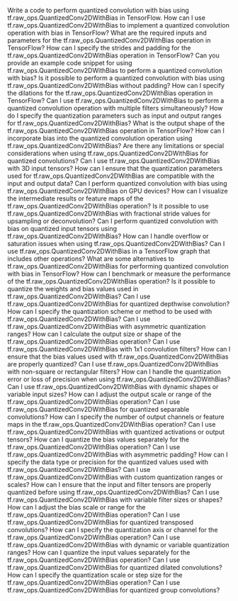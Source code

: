 Write a code to perform quantized convolution with bias using tf.raw_ops.QuantizedConv2DWithBias in TensorFlow.
How can I use tf.raw_ops.QuantizedConv2DWithBias to implement a quantized convolution operation with bias in TensorFlow?
What are the required inputs and parameters for the tf.raw_ops.QuantizedConv2DWithBias operation in TensorFlow?
How can I specify the strides and padding for the tf.raw_ops.QuantizedConv2DWithBias operation in TensorFlow?
Can you provide an example code snippet for using tf.raw_ops.QuantizedConv2DWithBias to perform a quantized convolution with bias?
Is it possible to perform a quantized convolution with bias using tf.raw_ops.QuantizedConv2DWithBias without padding?
How can I specify the dilations for the tf.raw_ops.QuantizedConv2DWithBias operation in TensorFlow?
Can I use tf.raw_ops.QuantizedConv2DWithBias to perform a quantized convolution operation with multiple filters simultaneously?
How do I specify the quantization parameters such as input and output ranges for tf.raw_ops.QuantizedConv2DWithBias?
What is the output shape of the tf.raw_ops.QuantizedConv2DWithBias operation in TensorFlow?
How can I incorporate bias into the quantized convolution operation using tf.raw_ops.QuantizedConv2DWithBias?
Are there any limitations or special considerations when using tf.raw_ops.QuantizedConv2DWithBias for quantized convolutions?
Can I use tf.raw_ops.QuantizedConv2DWithBias with 3D input tensors?
How can I ensure that the quantization parameters used for tf.raw_ops.QuantizedConv2DWithBias are compatible with the input and output data?
Can I perform quantized convolution with bias using tf.raw_ops.QuantizedConv2DWithBias on GPU devices?
How can I visualize the intermediate results or feature maps of the tf.raw_ops.QuantizedConv2DWithBias operation?
Is it possible to use tf.raw_ops.QuantizedConv2DWithBias with fractional stride values for upsampling or deconvolution?
Can I perform quantized convolution with bias on quantized input tensors using tf.raw_ops.QuantizedConv2DWithBias?
How can I handle overflow or saturation issues when using tf.raw_ops.QuantizedConv2DWithBias?
Can I use tf.raw_ops.QuantizedConv2DWithBias in a TensorFlow graph that includes other operations?
What are some alternatives to tf.raw_ops.QuantizedConv2DWithBias for performing quantized convolution with bias in TensorFlow?
How can I benchmark or measure the performance of the tf.raw_ops.QuantizedConv2DWithBias operation?
Is it possible to quantize the weights and bias values used in tf.raw_ops.QuantizedConv2DWithBias?
Can I use tf.raw_ops.QuantizedConv2DWithBias for quantized depthwise convolution?
How can I specify the quantization scheme or method to be used with tf.raw_ops.QuantizedConv2DWithBias?
Can I use tf.raw_ops.QuantizedConv2DWithBias with asymmetric quantization ranges?
How can I calculate the output size or shape of the tf.raw_ops.QuantizedConv2DWithBias operation?
Can I use tf.raw_ops.QuantizedConv2DWithBias with 1x1 convolution filters?
How can I ensure that the bias values used with tf.raw_ops.QuantizedConv2DWithBias are properly quantized?
Can I use tf.raw_ops.QuantizedConv2DWithBias with non-square or rectangular filters?
How can I handle the quantization error or loss of precision when using tf.raw_ops.QuantizedConv2DWithBias?
Can I use tf.raw_ops.QuantizedConv2DWithBias with dynamic shapes or variable input sizes?
How can I adjust the output scale or range of the tf.raw_ops.QuantizedConv2DWithBias operation?
Can I use tf.raw_ops.QuantizedConv2DWithBias for quantized separable convolutions?
How can I specify the number of output channels or feature maps in the tf.raw_ops.QuantizedConv2DWithBias operation?
Can I use tf.raw_ops.QuantizedConv2DWithBias with quantized activations or output tensors?
How can I quantize the bias values separately for the tf.raw_ops.QuantizedConv2DWithBias operation?
Can I use tf.raw_ops.QuantizedConv2DWithBias with asymmetric padding?
How can I specify the data type or precision for the quantized values used with tf.raw_ops.QuantizedConv2DWithBias?
Can I use tf.raw_ops.QuantizedConv2DWithBias with custom quantization ranges or scales?
How can I ensure that the input and filter tensors are properly quantized before using tf.raw_ops.QuantizedConv2DWithBias?
Can I use tf.raw_ops.QuantizedConv2DWithBias with variable filter sizes or shapes?
How can I adjust the bias scale or range for the tf.raw_ops.QuantizedConv2DWithBias operation?
Can I use tf.raw_ops.QuantizedConv2DWithBias for quantized transposed convolutions?
How can I specify the quantization axis or channel for the tf.raw_ops.QuantizedConv2DWithBias operation?
Can I use tf.raw_ops.QuantizedConv2DWithBias with dynamic or variable quantization ranges?
How can I quantize the input values separately for the tf.raw_ops.QuantizedConv2DWithBias operation?
Can I use tf.raw_ops.QuantizedConv2DWithBias for quantized dilated convolutions?
How can I specify the quantization scale or step size for the tf.raw_ops.QuantizedConv2DWithBias operation?
Can I use tf.raw_ops.QuantizedConv2DWithBias for quantized group convolutions?